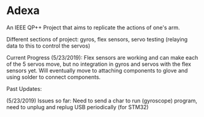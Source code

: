 # Adexa
An IEEE QP++ Project that aims to replicate the actions of one's arm.

Different sections of project: gyros, flex sensors, servo testing (relaying data to this to control the servos)

Current Progress (5/23/2019):
Flex sensors are working and can make each of the 5 servos move, but no integration in gyros and servos with the flex sensors yet. Will eventually move to attaching components to glove and using solder to connect components.

Past Updates:

(5/23/2019) Issues so far: Need to send a char to run (gyroscope) program, need to unplug and replug USB periodically (for STM32)